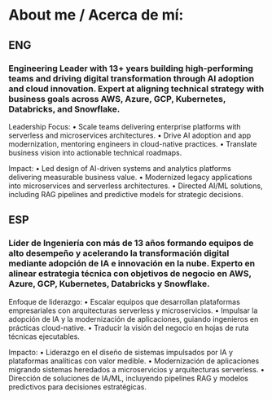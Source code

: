 # About me / Acerca de mí:

## ENG
### Engineering Leader with 13+ years building high-performing teams and driving digital transformation through AI adoption and cloud innovation. Expert at aligning technical strategy with business goals across AWS, Azure, GCP, Kubernetes, Databricks, and Snowflake.

Leadership Focus:
	•	Scale teams delivering enterprise platforms with serverless and microservices architectures.
	•	Drive AI adoption and app modernization, mentoring engineers in cloud-native practices.
	•	Translate business vision into actionable technical roadmaps.

Impact:
	•	Led design of AI-driven systems and analytics platforms delivering measurable business value.
	•	Modernized legacy applications into microservices and serverless architectures.
	•	Directed AI/ML solutions, including RAG pipelines and predictive models for strategic decisions.

## ESP
### Líder de Ingeniería con más de 13 años formando equipos de alto desempeño y acelerando la transformación digital mediante adopción de IA e innovación en la nube. Experto en alinear estrategia técnica con objetivos de negocio en AWS, Azure, GCP, Kubernetes, Databricks y Snowflake.

Enfoque de liderazgo:
	•	Escalar equipos que desarrollan plataformas empresariales con arquitecturas serverless y microservicios.
	•	Impulsar la adopción de IA y la modernización de aplicaciones, guiando ingenieros en prácticas cloud-native.
	•	Traducir la visión del negocio en hojas de ruta técnicas ejecutables.

Impacto:
	•	Liderazgo en el diseño de sistemas impulsados por IA y plataformas analíticas con valor medible.
	•	Modernización de aplicaciones migrando sistemas heredados a microservicios y arquitecturas serverless.
	•	Dirección de soluciones de IA/ML, incluyendo pipelines RAG y modelos predictivos para decisiones estratégicas.
